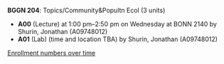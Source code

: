 **BGGN 204**: Topics/Community&Popultn Ecol (3 units)

- **A00** (Lecture) at 1:00 pm–2:50 pm on Wednesday at BONN 2140 by Shurin, Jonathan (A09748012)
- **A01** (Lab) (time and location TBA) by Shurin, Jonathan (A09748012)

[Enrollment numbers over time](./BGGN204.tsv)
